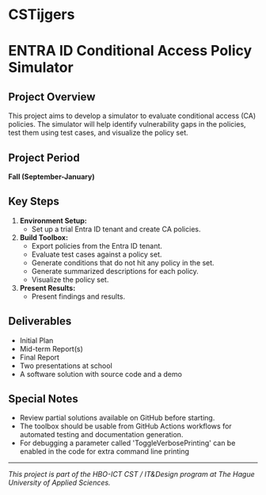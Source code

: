 # CSTijgers
# ENTRA ID Conditional Access Policy Simulator

## Project Overview
This project aims to develop a simulator to evaluate conditional access (CA) policies. The simulator will help identify vulnerability gaps in the policies, test them using test cases, and visualize the policy set.


## Project Period
**Fall (September-January)**

## Key Steps
1. **Environment Setup:**
   - Set up a trial Entra ID tenant and create CA policies.
2. **Build Toolbox:**
   - Export policies from the Entra ID tenant.
   - Evaluate test cases against a policy set.
   - Generate conditions that do not hit any policy in the set.
   - Generate summarized descriptions for each policy.
   - Visualize the policy set.
3. **Present Results:**
   - Present findings and results.

## Deliverables
- Initial Plan
- Mid-term Report(s)
- Final Report
- Two presentations at school
- A software solution with source code and a demo

## Special Notes
- Review partial solutions available on GitHub before starting. 
- The toolbox should be usable from GitHub Actions workflows for automated testing and documentation generation.
- For debugging a parameter called 'ToggleVerbosePrinting' can be enabled in the code for extra command line printing

---

*This project is part of the HBO-ICT CST / IT&Design program at The Hague University of Applied Sciences.*
